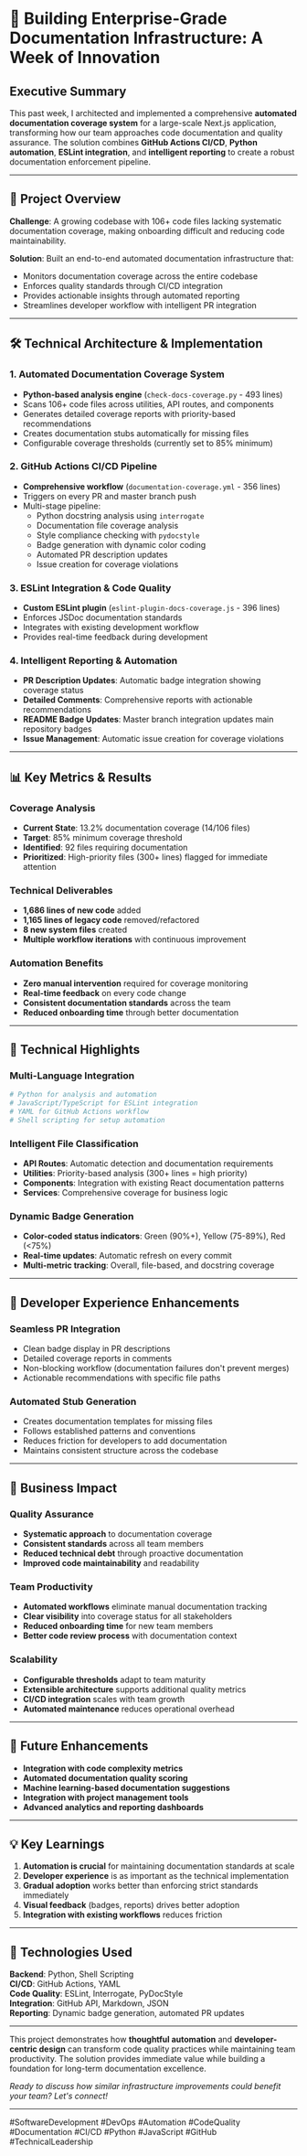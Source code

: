 # 🚀 Building Enterprise-Grade Documentation Infrastructure: A Week of Innovation

## Executive Summary

This past week, I architected and implemented a comprehensive **automated documentation coverage system** for a large-scale Next.js application, transforming how our team approaches code documentation and quality assurance. The solution combines **GitHub Actions CI/CD**, **Python automation**, **ESLint integration**, and **intelligent reporting** to create a robust documentation enforcement pipeline.

---

## 🎯 Project Overview

**Challenge**: A growing codebase with 106+ code files lacking systematic documentation coverage, making onboarding difficult and reducing code maintainability.

**Solution**: Built an end-to-end automated documentation infrastructure that:

- Monitors documentation coverage across the entire codebase
- Enforces quality standards through CI/CD integration
- Provides actionable insights through automated reporting
- Streamlines developer workflow with intelligent PR integration

---

## 🛠️ Technical Architecture & Implementation

### **1. Automated Documentation Coverage System**

- **Python-based analysis engine** (`check-docs-coverage.py` - 493 lines)
- Scans 106+ code files across utilities, API routes, and components
- Generates detailed coverage reports with priority-based recommendations
- Creates documentation stubs automatically for missing files
- Configurable coverage thresholds (currently set to 85% minimum)

### **2. GitHub Actions CI/CD Pipeline**

- **Comprehensive workflow** (`documentation-coverage.yml` - 356 lines)
- Triggers on every PR and master branch push
- Multi-stage pipeline:
  - Python docstring analysis using `interrogate`
  - Documentation file coverage analysis
  - Style compliance checking with `pydocstyle`
  - Badge generation with dynamic color coding
  - Automated PR description updates
  - Issue creation for coverage violations

### **3. ESLint Integration & Code Quality**

- **Custom ESLint plugin** (`eslint-plugin-docs-coverage.js` - 396 lines)
- Enforces JSDoc documentation standards
- Integrates with existing development workflow
- Provides real-time feedback during development

### **4. Intelligent Reporting & Automation**

- **PR Description Updates**: Automatic badge integration showing coverage status
- **Detailed Comments**: Comprehensive reports with actionable recommendations
- **README Badge Updates**: Master branch integration updates main repository badges
- **Issue Management**: Automatic issue creation for coverage violations

---

## 📊 Key Metrics & Results

### **Coverage Analysis**

- **Current State**: 13.2% documentation coverage (14/106 files)
- **Target**: 85% minimum coverage threshold
- **Identified**: 92 files requiring documentation
- **Prioritized**: High-priority files (300+ lines) flagged for immediate attention

### **Technical Deliverables**

- **1,686 lines of new code** added
- **1,165 lines of legacy code** removed/refactored
- **8 new system files** created
- **Multiple workflow iterations** with continuous improvement

### **Automation Benefits**

- **Zero manual intervention** required for coverage monitoring
- **Real-time feedback** on every code change
- **Consistent documentation standards** across the team
- **Reduced onboarding time** through better documentation

---

## 🔧 Technical Highlights

### **Multi-Language Integration**

```bash
# Python for analysis and automation
# JavaScript/TypeScript for ESLint integration
# YAML for GitHub Actions workflow
# Shell scripting for setup automation
```

### **Intelligent File Classification**

- **API Routes**: Automatic detection and documentation requirements
- **Utilities**: Priority-based analysis (300+ lines = high priority)
- **Components**: Integration with existing React documentation patterns
- **Services**: Comprehensive coverage for business logic

### **Dynamic Badge Generation**

- **Color-coded status indicators**: Green (90%+), Yellow (75-89%), Red (<75%)
- **Real-time updates**: Automatic refresh on every commit
- **Multi-metric tracking**: Overall, file-based, and docstring coverage

---

## 🎨 Developer Experience Enhancements

### **Seamless PR Integration**

- Clean badge display in PR descriptions
- Detailed coverage reports in comments
- Non-blocking workflow (documentation failures don't prevent merges)
- Actionable recommendations with specific file paths

### **Automated Stub Generation**

- Creates documentation templates for missing files
- Follows established patterns and conventions
- Reduces friction for developers to add documentation
- Maintains consistent structure across the codebase

---

## 🚀 Business Impact

### **Quality Assurance**

- **Systematic approach** to documentation coverage
- **Consistent standards** across all team members
- **Reduced technical debt** through proactive documentation
- **Improved code maintainability** and readability

### **Team Productivity**

- **Automated workflows** eliminate manual documentation tracking
- **Clear visibility** into coverage status for all stakeholders
- **Reduced onboarding time** for new team members
- **Better code review process** with documentation context

### **Scalability**

- **Configurable thresholds** adapt to team maturity
- **Extensible architecture** supports additional quality metrics
- **CI/CD integration** scales with team growth
- **Automated maintenance** reduces operational overhead

---

## 🔮 Future Enhancements

- **Integration with code complexity metrics**
- **Automated documentation quality scoring**
- **Machine learning-based documentation suggestions**
- **Integration with project management tools**
- **Advanced analytics and reporting dashboards**

---

## 💡 Key Learnings

1. **Automation is crucial** for maintaining documentation standards at scale
2. **Developer experience** is as important as the technical implementation
3. **Gradual adoption** works better than enforcing strict standards immediately
4. **Visual feedback** (badges, reports) drives better adoption
5. **Integration with existing workflows** reduces friction

---

## 🎯 Technologies Used

**Backend**: Python, Shell Scripting  
**CI/CD**: GitHub Actions, YAML  
**Code Quality**: ESLint, Interrogate, PyDocStyle  
**Integration**: GitHub API, Markdown, JSON  
**Reporting**: Dynamic badge generation, automated PR updates

---

This project demonstrates how **thoughtful automation** and **developer-centric design** can transform code quality practices while maintaining team productivity. The solution provides immediate value while building a foundation for long-term documentation excellence.

_Ready to discuss how similar infrastructure improvements could benefit your team? Let's connect!_

---

#SoftwareDevelopment #DevOps #Automation #CodeQuality #Documentation #CI/CD #Python #JavaScript #GitHub #TechnicalLeadership

